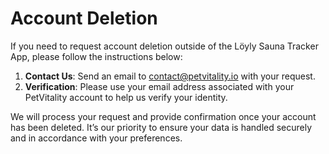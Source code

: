 
# Account Deletion

If you need to request account deletion outside of the Löyly Sauna Tracker App, please follow the instructions below:

1. **Contact Us**: Send an email to [contact@petvitality.io](mailto:contact@petvitality.io) with your request.
2. **Verification**: Please use your email address associated with your PetVitality account to help us verify your identity.

We will process your request and provide confirmation once your account has been deleted. It’s our priority to ensure your data is handled securely and in accordance with your preferences.
